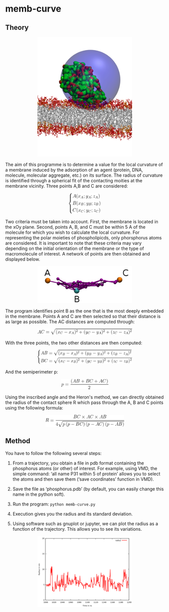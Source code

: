 # memb-curve

## Theory
<p align="center"><img src="images/sphere.jpg" alt="" width="300" ></p>
The aim of this programme is to determine a value for the local curvature of a membrane induced by the adsorption of an agent (protein, DNA, molecule, molecular aggregate, etc.) on its surface. The radius of curvature is identified through a spherical fit of the contacting moities at the membrane vicinity.
Three points A,B and C are considered:
<p align="center"><img src="images/ABC_coord.png" alt="" width="100" ></p>
Two criteria must be taken into account. First, the membrane is located in the xOy plane. Second, points A, B, and C must be within 5 A of the molecule for which you wish to calculate the local curvature. For representing the polar moieties of phospholipicds, only phorsphorus atoms are considered. It is important to note that these criteria may vary depending on the initial orientation of the membrane or the type of macromolecule of interest. A network of points are then obtained and displayed below.

<p align="center"><img src="images/ABC.jpg" alt="" width="300" ></p>

The program identifies point B as the one that is the most deeply embedded in the membrane. Points A and C are then selected so that their distance is as large as possible. The AC distances are computed through:

<p align="center"><img src="images/distAC.png" alt="" width="300" ></p>

With the three points, the two other distances are then computed:

<p align="center"><img src="images/distAB-BC.png" alt="" width="300" ></p>

And the semiperimeter p:

<p align="center"><img src="images/p-value.png" alt="" width="150" ></p>

Using the inscribed angle and the Heron's method, we can directly obtained the radius of the contact sphere R which pass through the A, B and C points using the following formula:

<p align="center"><img src="images/radiusR.png" alt="" width="250" ></p>


## Method

You have to follow the following several steps:

1. From a trajectory, you obtain a file in pdb format containing the phosphorus atoms (or other) of interest. For example, using VMD, the simple command: ‘all name P31 within 5 of protein’ allows you to select the atoms and then save them (‘save coordinates’ function in VMD).

2. Save the file as ‘phosphorus.pdb’ (by default, you can easily change this name in the python soft).

3. Run the program: ```python memb-curve.py```

4. Execution gives you the radius and its standard deviation.

5. Using software such as gnuplot or jupyter, we can plot the radius as a function of the trajectory. This allows you to see its variations.


<p align="center"><img src="images/radius_vs_time.png" alt="" width="300" ></p>
